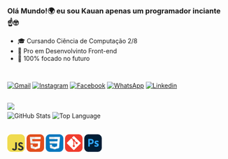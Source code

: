 ### Olá Mundo!🌍 eu sou Kauan apenas um programador inciante ☝️🤓

  - 🎓 Cursando Ciência de Computação 2/8
  - 🚀 Pro em Desenvolvinto Front-end
  - 💯 100% focado no futuro

  <br>

  [![Gmail](https://img.shields.io/badge/gmail-%23556B2F?style=for-the-badge&logo=gmail&logoColor=%23FFFFFF)]((https://mail.google.com/mail/u/0/?pli=1#inbox))
  [![Instagram](https://img.shields.io/badge/instagram-%23556B2F?style=for-the-badge&logo=instagram&logoColor=%23FFFFFF)](https://www.instagram.com/camachokauanlucas/?next=%2F)
  [![Facebook](https://img.shields.io/badge/facebook-%23556B2F?style=for-the-badge&logo=facebook&logoColor=%23FFFFFF)]((https://www.facebook.com/people/Kauan-Lucas-Camacho/))
  [![WhatsApp](https://img.shields.io/badge/whatsapp-%23556B2F?style=for-the-badge&logo=whatsapp&logoColor=%23FFFFFF)](https://wa.me/5584988964920)
  [![Linkedin](https://img.shields.io/badge/Linkedin-%23556B2F?style=for-the-badge&logo=Linkedin&logoColor=%23FFFFFF)](https://www.linkedin.com/in/kamilly-medino-b72a3b33a/)
  </div>
<br>

<div align="">
  <img src="https://imgur.com/SGR1Rrh.gif" width="200">
</div>

<div>
  <img
    height=165
    align="center"
    alt="GitHub Stats"
    src="https://github-readme-stats.vercel.app/api/?username=KauanCamacho&_icons=true&count_private=true&rank_icon=github&theme=chartreuse-dark&font=Iosevka"
  />
  <img
    height=165
    align="center"
    alt="Top Language"
    src="https://github-readme-stats.vercel.app/api/top-langs/?username=KauanCamacho&layout=compact&font=Iosevka&langs_count=16&theme=chartreuse-dark"
  />
  <br>
  <br>
<div style="display: inline_block"><br>
  <img width="40" src="https://raw.githubusercontent.com/tandpfun/skill-icons/65dea6c4eaca7da319e552c09f4cf5a9a8dab2c8/icons/JavaScript.svg" />
  <img width="40" src="https://raw.githubusercontent.com/tandpfun/skill-icons/65dea6c4eaca7da319e552c09f4cf5a9a8dab2c8/icons/HTML.svg" />
  <img width="40" src="https://raw.githubusercontent.com/tandpfun/skill-icons/65dea6c4eaca7da319e552c09f4cf5a9a8dab2c8/icons/CSS.svg" />
  <img width="40" src="https://raw.githubusercontent.com/tandpfun/skill-icons/65dea6c4eaca7da319e552c09f4cf5a9a8dab2c8/icons/Git.svg" />
  <img width="40" src="https://raw.githubusercontent.com/tandpfun/skill-icons/65dea6c4eaca7da319e552c09f4cf5a9a8dab2c8/icons/Photoshop.svg" />
</div>
 

